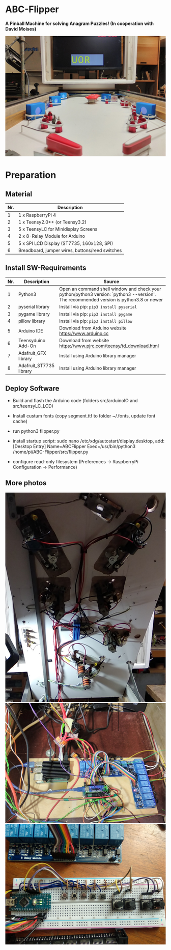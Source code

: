 # ABC-Flipper

**A Pinball Machine for solving Anagram Puzzles! (In cooperation with David Moises)**


![flipperBreadboardFoto1](./img/flipper1.jpg)


# Preparation

## Material

| Nr.  | Description                        | 
| ---- | ---------------------------------- | 
| 1    | 1 x RaspberryPi 4                  | 
| 2    | 1 x Teensy2.0++ (or Teensy3.2)     |
| 3    | 5 x TeensyLC for Minidisplay Screens |   
| 4    | 2 x 8-Relay Module for Arduino     | 
| 5    | 5 x SPI LCD Display (ST7735, 160x128, SPI) | 
| 6    | Breadboard, jumper wires, buttons/reed switches | 



## Install SW-Requirements

| Nr.  | Description                       | Source                                                       |
| ---- | --------------------------------- | ------------------------------------------------------------ |
| 1    | Python3                           | Open an command shell window and check your python/python3 version: `python3 --version'. The recommended version is python3.8 or newer |
| 2    | pyserial library                  | Install via pip: `pip3 install pyserial` |
| 3    | pygame library                    | Install via pip: `pip3 install pygame`   |
| 4    | pillow library                    | Install via pip: `pip3 install pillow`   |
| 5    | Arduino IDE                       | Download from Arduino website https://www.arduino.cc        |
| 6    | Teensyduino Add-On                | Download from website https://www.pjrc.com/teensy/td_download.html         |
| 7    | Adafruit_GFX library              | Install using Arduino library manager |
| 8    | Adafruit_ST7735 library           | Install using Arduino library manager |


## Deploy Software

* Build and flash the Arduino code (folders src/arduinoIO and src/teensyLC_LCD) 
* Install custum fonts (copy segment.ttf to folder ~/.fonts, update font cache)
* run python3 flipper.py
* install startup script: sudo nano /etc/xdg/autostart/display.desktop, add:
    [Desktop Entry]
    Name=ABCFlipper
    Exec=/usr/bin/python3 /home/pi/ABC-Flipper/src/flipper.py

* configure read-only filesystem (Preferences -> RaspberryPi Configuration -> Performance)


## More photos

![flipperBreadboardFoto1](./img/flipper2.jpg)
![flipperBreadboardFoto1](./img/flipper3.jpg)
![flipperBreadboardFoto1](./img/flipper_breadboard1.jpg)
